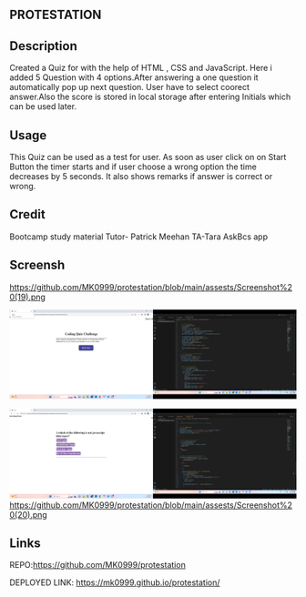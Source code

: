 ## PROTESTATION
## Description
Created a   Quiz for  with the help of HTML , CSS and JavaScript. Here i added 5 Question with 4 options.After answering a one question it automatically pop up next question. User have to select coorect answer.Also the score is stored in local storage after entering Initials which can be used later.

## Usage
This Quiz can be used as a test for user. As soon as user click on on Start Button the timer starts and if user choose a wrong option the time decreases by 5 seconds. It also shows remarks if answer is correct or wrong.
## Credit
Bootcamp study material
Tutor- Patrick Meehan
TA-Tara
AskBcs app

## Screensh


https://github.com/MK0999/protestation/blob/main/assests/Screenshot%20(19).png

![main page!]( https://github.com/MK0999/protestation/blob/main/assests/Screenshot%20(19).png "main page")

![The San Juan Mountains are beautiful!](https://github.com/MK0999/protestation/blob/main/assests/Screenshot%20(20).png "qyiz page")
https://github.com/MK0999/protestation/blob/main/assests/Screenshot%20(20).png

## Links
REPO:https://github.com/MK0999/protestation


DEPLOYED LINK: https://mk0999.github.io/protestation/


